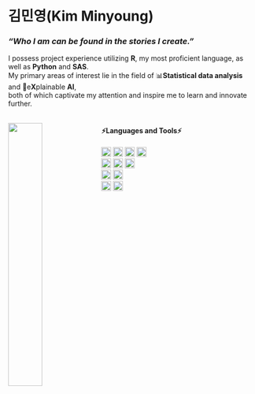 

<!--
**min02yam/min02yam** is a ✨ _special_ ✨ repository because its `README.md` (this file) appears on your GitHub profile.


Here are some ideas to get you started:

- 🔭 I’m currently working on ... 
- 🌱 I’m currently learning ...
- 👯 I’m looking to collaborate on ...
- 🤔 I’m looking for help with ...
- 💬 Ask me about ...
- 📫 How to reach me: ...
- 😄 Pronouns: ...
- ⚡ Fun fact: ... 
-->

  
# 김민영(Kim Minyoung)
### *“Who I am can be found in the stories I create.”*
I possess project experience utilizing **R**, my most proficient language, as well as **Python** and **SAS**. <br>
My primary areas of interest lie in the field of 📊**Statistical data analysis** and 🤖e**X**plainable **AI**, <br>
both of which captivate my attention and inspire me to learn and innovate further.
<br>
<br>

<a href="https://github.com/min02yam/github-readme-stats">
  <img align="left" width="37%" height="auto" src="https://github-readme-stats.vercel.app/api/top-langs/?username=min02yam&layout=compact&hide_border=true" />
</a>

#### ⚡Languages and Tools⚡
<img src="https://img.shields.io/badge/ORACLE-F80000?style=for-the-badge&logo=ORACLE&logoColor=white" width="auto" height="20">  <img src="https://img.shields.io/badge/PostgreSQL-4169E1?style=for-the-badge&logo=PostgreSQL&logoColor=white"  width="auto" height="20"> 
<img src="https://img.shields.io/badge/MySQL-4479A1?style=for-the-badge&logo=MySQL&logoColor=white" width="auto" height="20"> <img src="https://img.shields.io/badge/HiveQL-ED8B0B?style=for-the-badge&logo=ApacheHive&logoColor=white" width="auto" height="20"> 
  <br>
<img src="https://img.shields.io/badge/R-276DC3?style=for-the-badge&logo=R&logoColor=white" width="auto" height="20">  <img src="https://img.shields.io/badge/SAS-007cc1?style=for-the-badge&logo=SEAT&logoColor=white" width="auto" height="20"> <img src="https://img.shields.io/badge/Python-3776AB?style=for-the-badge&logo=Python&logoColor=white" width="auto" height="20"> 
<br>
<img src="https://img.shields.io/badge/Tableau-E97627?style=for-the-badge&logo=Tableau&logoColor=white" width="auto" height="20"> <img src="https://img.shields.io/badge/Qgis-589632?style=for-the-badge&logo=Qgis&logoColor=white" width="auto" height="20"> 
<br>
 <img src="https://img.shields.io/badge/Slack-4A154B?style=for-the-badge&logo=Slack&logoColor=white" width="auto" height="20">  <img src="https://img.shields.io/badge/Notion-000000?style=for-the-badge&logo=Notion&logoColor=white" width="auto" height="20"> 


